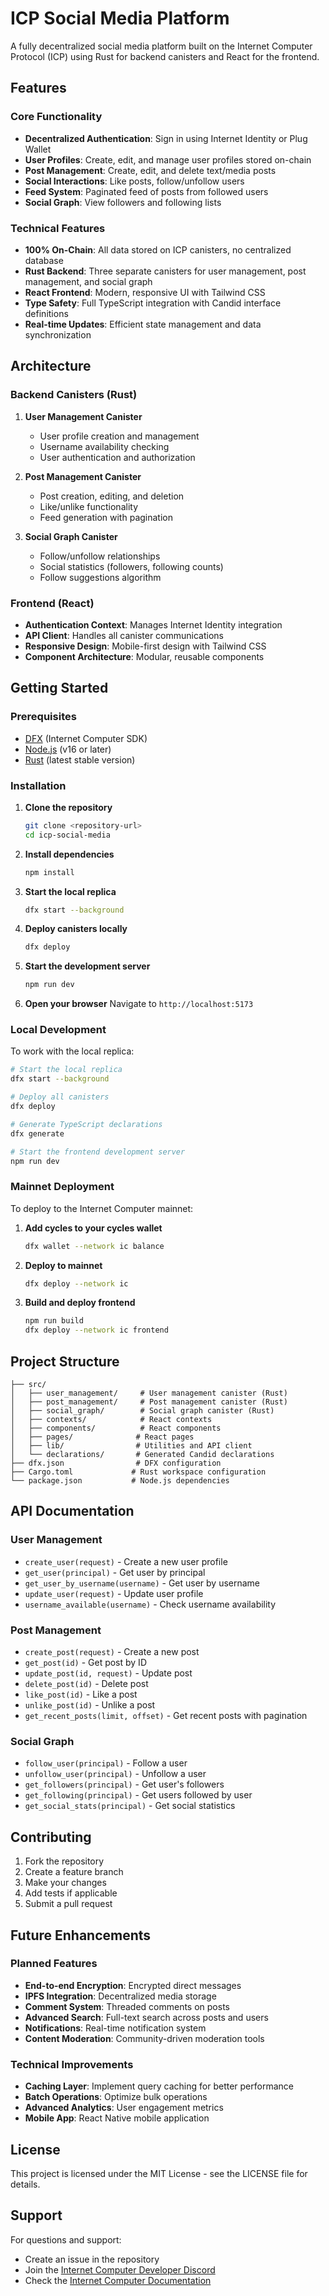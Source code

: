 # ICP Social Media Platform

A fully decentralized social media platform built on the Internet Computer Protocol (ICP) using Rust for backend canisters and React for the frontend.

## Features

### Core Functionality
- **Decentralized Authentication**: Sign in using Internet Identity or Plug Wallet
- **User Profiles**: Create, edit, and manage user profiles stored on-chain
- **Post Management**: Create, edit, and delete text/media posts
- **Social Interactions**: Like posts, follow/unfollow users
- **Feed System**: Paginated feed of posts from followed users
- **Social Graph**: View followers and following lists

### Technical Features
- **100% On-Chain**: All data stored on ICP canisters, no centralized database
- **Rust Backend**: Three separate canisters for user management, post management, and social graph
- **React Frontend**: Modern, responsive UI with Tailwind CSS
- **Type Safety**: Full TypeScript integration with Candid interface definitions
- **Real-time Updates**: Efficient state management and data synchronization

## Architecture

### Backend Canisters (Rust)

1. **User Management Canister**
   - User profile creation and management
   - Username availability checking
   - User authentication and authorization

2. **Post Management Canister**
   - Post creation, editing, and deletion
   - Like/unlike functionality
   - Feed generation with pagination

3. **Social Graph Canister**
   - Follow/unfollow relationships
   - Social statistics (followers, following counts)  
   - Follow suggestions algorithm

### Frontend (React)

- **Authentication Context**: Manages Internet Identity integration
- **API Client**: Handles all canister communications
- **Responsive Design**: Mobile-first design with Tailwind CSS
- **Component Architecture**: Modular, reusable components

## Getting Started

### Prerequisites

- [DFX](https://internetcomputer.org/docs/current/developer-docs/setup/install/) (Internet Computer SDK)
- [Node.js](https://nodejs.org/) (v16 or later)
- [Rust](https://rustup.rs/) (latest stable version)

### Installation

1. **Clone the repository**
   ```bash
   git clone <repository-url>
   cd icp-social-media
   ```

2. **Install dependencies**
   ```bash
   npm install
   ```

3. **Start the local replica**
   ```bash
   dfx start --background
   ```

4. **Deploy canisters locally**
   ```bash
   dfx deploy
   ```

5. **Start the development server**
   ```bash
   npm run dev
   ```

6. **Open your browser**
   Navigate to `http://localhost:5173`

### Local Development

To work with the local replica:

```bash
# Start the local replica
dfx start --background

# Deploy all canisters
dfx deploy

# Generate TypeScript declarations
dfx generate

# Start the frontend development server
npm run dev
```

### Mainnet Deployment

To deploy to the Internet Computer mainnet:

1. **Add cycles to your cycles wallet**
   ```bash
   dfx wallet --network ic balance
   ```

2. **Deploy to mainnet**
   ```bash
   dfx deploy --network ic
   ```

3. **Build and deploy frontend**
   ```bash
   npm run build
   dfx deploy --network ic frontend
   ```

## Project Structure

```
├── src/
│   ├── user_management/     # User management canister (Rust)
│   ├── post_management/     # Post management canister (Rust)
│   ├── social_graph/        # Social graph canister (Rust)
│   ├── contexts/            # React contexts
│   ├── components/          # React components
│   ├── pages/              # React pages
│   ├── lib/                # Utilities and API client
│   └── declarations/       # Generated Candid declarations
├── dfx.json                # DFX configuration
├── Cargo.toml             # Rust workspace configuration
└── package.json           # Node.js dependencies
```

## API Documentation

### User Management
- `create_user(request)` - Create a new user profile
- `get_user(principal)` - Get user by principal
- `get_user_by_username(username)` - Get user by username
- `update_user(request)` - Update user profile
- `username_available(username)` - Check username availability

### Post Management
- `create_post(request)` - Create a new post
- `get_post(id)` - Get post by ID
- `update_post(id, request)` - Update post
- `delete_post(id)` - Delete post
- `like_post(id)` - Like a post
- `unlike_post(id)` - Unlike a post
- `get_recent_posts(limit, offset)` - Get recent posts with pagination

### Social Graph
- `follow_user(principal)` - Follow a user
- `unfollow_user(principal)` - Unfollow a user
- `get_followers(principal)` - Get user's followers
- `get_following(principal)` - Get users followed by user
- `get_social_stats(principal)` - Get social statistics

## Contributing

1. Fork the repository
2. Create a feature branch
3. Make your changes
4. Add tests if applicable
5. Submit a pull request

## Future Enhancements

### Planned Features
- **End-to-end Encryption**: Encrypted direct messages
- **IPFS Integration**: Decentralized media storage
- **Comment System**: Threaded comments on posts
- **Advanced Search**: Full-text search across posts and users
- **Notifications**: Real-time notification system
- **Content Moderation**: Community-driven moderation tools

### Technical Improvements
- **Caching Layer**: Implement query caching for better performance
- **Batch Operations**: Optimize bulk operations
- **Advanced Analytics**: User engagement metrics
- **Mobile App**: React Native mobile application

## License

This project is licensed under the MIT License - see the LICENSE file for details.

## Support

For questions and support:
- Create an issue in the repository
- Join the [Internet Computer Developer Discord](https://discord.gg/cA7y6ezyE2)
- Check the [Internet Computer Documentation](https://internetcomputer.org/docs/)